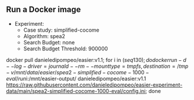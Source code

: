 
## Run a Docker image

 - Experiment: 
   - Case study: simplified-cocome
   - Algorithm: spea2
   - Search Budget: none
   - Search Budget Threshold: 900000

docker pull danieledipompeo/easier:v1.1; for i in $(seq 1 30); do docker run -d --log-driver=journald --rm --mount type=tmpfs,destination=/tmp -v /mnt/data/easier/spea2-simplified-cocome-1000-eval/run$i:/mnt/easier-output/ danieledipompeo/easier:v1.1 https://raw.githubusercontent.com/danieledipompeo/easier-experiment-data/main/spea2-simplified-cocome-1000-eval/config.ini; done

